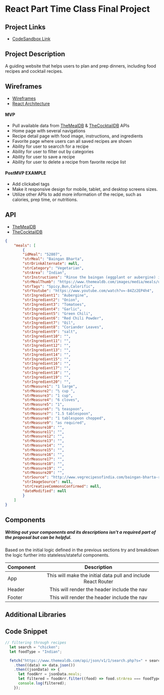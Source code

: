 # React Part Time Class Final Project

## Project Links

- [CodeSandbox Link](https://codesandbox.io/s/react-final-ashley-8v6d04)

## Project Description

A guiding website that helps users to plan and prep dinners, including food recipes and cocktail recipes.


## Wireframes

- [Wireframes](./images/react-final-wireframe.png)
- [React Architecture]()


#### MVP 
- Pull available data from [TheMealDB](https://www.themealdb.com/api.php) & [TheCocktailDB](https://www.thecocktaildb.com/api.php) APIs
- Home page with several navigations
- Recipe detail page with food image, instructions, and ingredients
- Favorite page where users can all saved recipes are shown
- Ability for user to searcch for a recipe
- Ability for user to filter out by categories
- Ability for user to save a recipe
- Ability for user to delete a recipe from favorite recipe list

#### PostMVP EXAMPLE

- Add clickabel tags
- Make it responsive design for mobile, tablet, and desktop screens sizes.
- Utilize other APIs to add more information of the recipe, such as calories, prep time, or nutritions.

## API

- [TheMealDB](https://www.themealdb.com/api.php)
- [TheCocktailDB](https://www.thecocktaildb.com/api.php)


```json
{
	"meals": [
		{
		"idMeal": "52807",
		"strMeal": "Baingan Bharta",
		"strDrinkAlternate": null,
		"strCategory": "Vegetarian",
		"strArea": "Indian",
		"strInstructions": "Rinse the baingan (eggplant or aubergine) in water. Pat dry with a kitchen napkin. Apply some oil all over and\r\nkeep it for roasting on an open flame. You can also grill the baingan or roast in the oven. But then you won't get\r\nthe smoky flavor of the baingan. Keep the eggplant turning after a 2 to 3 minutes on the flame, so that its evenly\r\ncooked. You could also embed some garlic cloves in the baingan and then roast it.\r\n2. Roast the aubergine till its completely cooked and tender. With a knife check the doneness. The knife should slid\r\neasily in aubergines without any resistance. Remove the baingan and immerse in a bowl of water till it cools\r\ndown.\r\n3. You can also do the dhungar technique of infusing charcoal smoky flavor in the baingan. This is an optional step.\r\nUse natural charcoal for this method. Heat a small piece of charcoal on flame till it becomes smoking hot and red.\r\n4. Make small cuts on the baingan with a knife. Place the red hot charcoal in the same plate where the roasted\r\naubergine is kept. Add a few drops of oil on the charcoal. The charcoal would begin to smoke.\r\n5. As soon as smoke begins to release from the charcoal, cover the entire plate tightly with a large bowl. Allow the\r\ncharcoal smoke to get infused for 1 to 2 minutes. The more you do, the more smoky the baingan bharta will\r\nbecome. I just keep for a minute. Alternatively, you can also do this dhungar method once the baingan bharta is\r\ncooked, just like the way we do for Dal Tadka.\r\n6. Peel the skin from the roasted and smoked eggplant.\r\n7. Chop the cooked eggplant finely or you can even mash it.\r\n8. In a kadai or pan, heat oil. Then add finely chopped onions and garlic.\r\n9. Saute the onions till translucent. Don't brown them.\r\n10. Add chopped green chilies and saute for a minute.\r\n11. Add the chopped tomatoes and mix it well.\r\n12. Bhuno (saute) the tomatoes till the oil starts separating from the mixture.\r\n13. Now add the red chili powder. Stir and mix well.\r\n14. Add the chopped cooked baingan.\r\n15. Stir and mix the chopped baingan very well with the onion­tomato masala mixture.\r\n16. Season with salt. Stir and saute for some more 4 to 5 minutes more.\r\n17. Finally stir in the coriander leaves with the baingan bharta or garnish it with them. Serve Baingan Bharta with\r\nphulkas, rotis or chapatis. It goes well even with bread, toasted or grilled bread and plain rice or jeera rice.",
		"strMealThumb": "https://www.themealdb.com/images/media/meals/urtpqw1487341253.jpg",
		"strTags": "Spicy,Bun,Calorific",
		"strYoutube": "https://www.youtube.com/watch?v=-84Zz2EP4h4",
		"strIngredient1": "Aubergine",
		"strIngredient2": "Onion",
		"strIngredient3": "Tomatoes",
		"strIngredient4": "Garlic",
		"strIngredient5": "Green Chili",
		"strIngredient6": "Red Chili Powder",
		"strIngredient7": "Oil",
		"strIngredient8": "Coriander Leaves",
		"strIngredient9": "salt",
		"strIngredient10": "",
		"strIngredient11": "",
		"strIngredient12": "",
		"strIngredient13": "",
		"strIngredient14": "",
		"strIngredient15": "",
		"strIngredient16": "",
		"strIngredient17": "",
		"strIngredient18": "",
		"strIngredient19": "",
		"strIngredient20": "",
		"strMeasure1": "1 large",
		"strMeasure2": "½ cup ",
		"strMeasure3": "1 cup",
		"strMeasure4": "6 cloves",
		"strMeasure5": "1",
		"strMeasure6": "¼ teaspoon",
		"strMeasure7": "1.5 tablespoon",
		"strMeasure8": "1 tablespoon chopped",
		"strMeasure9": "as required",
		"strMeasure10": "",
		"strMeasure11": "",
		"strMeasure12": "",
		"strMeasure13": "",
		"strMeasure14": "",
		"strMeasure15": "",
		"strMeasure16": "",
		"strMeasure17": "",
		"strMeasure18": "",
		"strMeasure19": "",
		"strMeasure20": "",
		"strSource": "http://www.vegrecipesofindia.com/baingan-bharta-recipe-punjabi-baingan-bharta-recipe/",
		"strImageSource": null,
		"strCreativeCommonsConfirmed": null,
		"dateModified": null
		}
	]
}
```

## Components
##### Writing out your components and its descriptions isn't a required part of the proposal but can be helpful.

Based on the initial logic defined in the previous sections try and breakdown the logic further into stateless/stateful components. 

| Component | Description | 
| --- | :---: |  
| App | This will make the initial data pull and include React Router| 
| Header | This will render the header include the nav | 
| Footer | This will render the header include the nav | 


## Additional Libraries


## Code Snippet


```jsx
// filtering through recipes
  let search = "chicken";
  let foodType = "Indian";

  fetch("https://www.themealdb.com/api/json/v1/1/search.php?s=" + search)
    .then((data) => data.json())
    .then((jsonData) => {
      let foodArr = jsonData.meals;
      let filtered = foodArr.filter((food) => food.strArea === foodType);
      console.log(filtered);
    });
```

